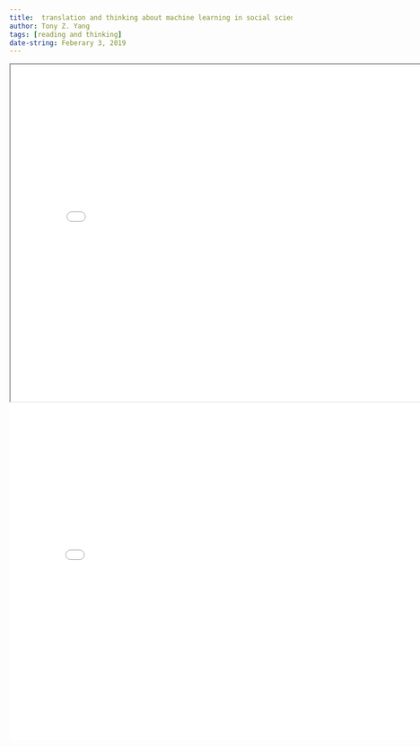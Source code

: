 ```yaml
---
title:  translation and thinking about machine learning in social science
author: Tony Z. Yang	
tags: [reading and thinking]
date-string: Feberary 3, 2019
---
```


<iframe src="/images/A Guide to Solving Social Problems with Machine Learning.pdf" width="800" height="600"></iframe> 
<embed width="800" height="600" src="/images/Social Problems with Machine Learning.pdf"> </embed> 

<object width="800" height="600" data="/images/Social Problems with Machine Learning.pdf" type="application/pdf">
      <param name="src" value="go_to_your_pdf_path.pdf">
</object>
